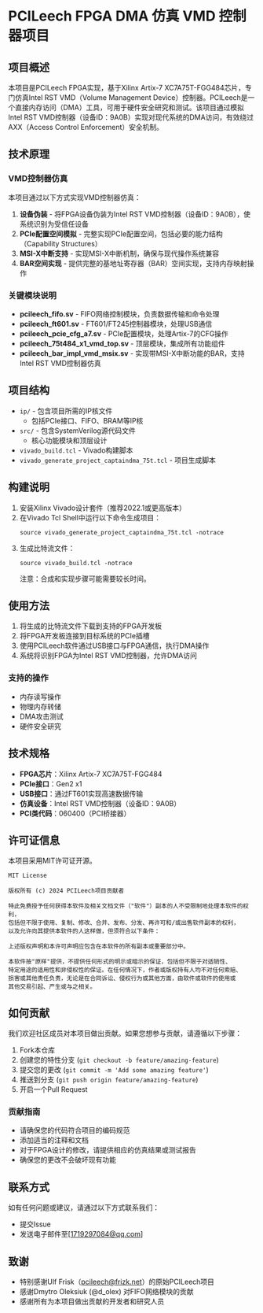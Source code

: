 # PCILeech FPGA DMA 仿真 VMD 控制器项目

## 项目概述

本项目是PCILeech FPGA实现，基于Xilinx Artix-7 XC7A75T-FGG484芯片，专门仿真Intel RST VMD（Volume Management Device）控制器。PCILeech是一个直接内存访问（DMA）工具，可用于硬件安全研究和测试。该项目通过模拟Intel RST VMD控制器（设备ID：9A0B）实现对现代系统的DMA访问，有效绕过AXX（Access Control Enforcement）安全机制。

## 技术原理

### VMD控制器仿真

本项目通过以下方式实现VMD控制器仿真：

1. **设备伪装** - 将FPGA设备伪装为Intel RST VMD控制器（设备ID：9A0B），使系统识别为受信任设备
2. **PCIe配置空间模拟** - 完整实现PCIe配置空间，包括必要的能力结构（Capability Structures）
3. **MSI-X中断支持** - 实现MSI-X中断机制，确保与现代操作系统兼容
4. **BAR空间实现** - 提供完整的基地址寄存器（BAR）空间实现，支持内存映射操作

### 关键模块说明

- **pcileech_fifo.sv** - FIFO网络控制模块，负责数据传输和命令处理
- **pcileech_ft601.sv** - FT601/FT245控制器模块，处理USB通信
- **pcileech_pcie_cfg_a7.sv** - PCIe配置模块，处理Artix-7的CFG操作
- **pcileech_75t484_x1_vmd_top.sv** - 顶层模块，集成所有功能组件
- **pcileech_bar_impl_vmd_msix.sv** - 实现带MSI-X中断功能的BAR，支持Intel RST VMD控制器仿真

## 项目结构

- `ip/` - 包含项目所需的IP核文件
  - 包括PCIe接口、FIFO、BRAM等IP核
- `src/` - 包含SystemVerilog源代码文件
  - 核心功能模块和顶层设计
- `vivado_build.tcl` - Vivado构建脚本
- `vivado_generate_project_captaindma_75t.tcl` - 项目生成脚本

## 构建说明

1. 安装Xilinx Vivado设计套件（推荐2022.1或更高版本）
2. 在Vivado Tcl Shell中运行以下命令生成项目：
   ```
   source vivado_generate_project_captaindma_75t.tcl -notrace
   ```
3. 生成比特流文件：
   ```
   source vivado_build.tcl -notrace
   ```
   注意：合成和实现步骤可能需要较长时间。

## 使用方法

1. 将生成的比特流文件下载到支持的FPGA开发板
2. 将FPGA开发板连接到目标系统的PCIe插槽
3. 使用PCILeech软件通过USB接口与FPGA通信，执行DMA操作
4. 系统将识别FPGA为Intel RST VMD控制器，允许DMA访问

### 支持的操作

- 内存读写操作
- 物理内存转储
- DMA攻击测试
- 硬件安全研究

## 技术规格

- **FPGA芯片**：Xilinx Artix-7 XC7A75T-FGG484
- **PCIe接口**：Gen2 x1
- **USB接口**：通过FT601实现高速数据传输
- **仿真设备**：Intel RST VMD控制器（设备ID：9A0B）
- **PCI类代码**：060400（PCI桥接器）

## 许可证信息

本项目采用MIT许可证开源。

```
MIT License

版权所有 (c) 2024 PCILeech项目贡献者

特此免费授予任何获得本软件及相关文档文件（"软件"）副本的人不受限制地处理本软件的权利，
包括但不限于使用、复制、修改、合并、发布、分发、再许可和/或出售软件副本的权利，
以及允许向其提供本软件的人这样做，但须符合以下条件：

上述版权声明和本许可声明应包含在本软件的所有副本或重要部分中。

本软件按"原样"提供，不提供任何形式的明示或暗示的保证，包括但不限于对适销性、
特定用途的适用性和非侵权性的保证。在任何情况下，作者或版权持有人均不对任何索赔、
损害或其他责任负责，无论是在合同诉讼、侵权行为或其他方面，由软件或软件的使用或
其他交易引起、产生或与之相关。
```

## 如何贡献

我们欢迎社区成员对本项目做出贡献。如果您想参与贡献，请遵循以下步骤：

1. Fork本仓库
2. 创建您的特性分支 (`git checkout -b feature/amazing-feature`)
3. 提交您的更改 (`git commit -m 'Add some amazing feature'`)
4. 推送到分支 (`git push origin feature/amazing-feature`)
5. 开启一个Pull Request

### 贡献指南

- 请确保您的代码符合项目的编码规范
- 添加适当的注释和文档
- 对于FPGA设计的修改，请提供相应的仿真结果或测试报告
- 确保您的更改不会破坏现有功能

## 联系方式

如有任何问题或建议，请通过以下方式联系我们：

- 提交Issue
- 发送电子邮件至[1719297084@qq.com]

## 致谢

- 特别感谢Ulf Frisk（pcileech@frizk.net）的原始PCILeech项目
- 感谢Dmytro Oleksiuk (@d_olex) 对FIFO网络模块的贡献
- 感谢所有为本项目做出贡献的开发者和研究人员